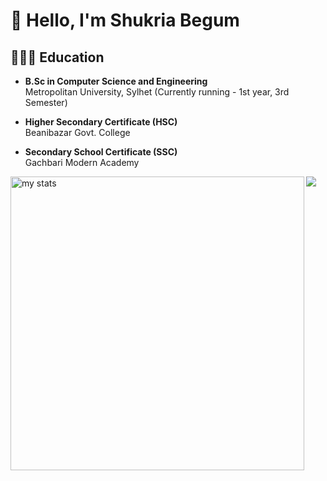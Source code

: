 # 👋 Hello, I'm Shukria Begum
## 👨🏻‍🎓 Education

- **B.Sc in Computer Science and Engineering**  
  Metropolitan University, Sylhet (Currently running - 1st year, 3rd Semester)  

- **Higher Secondary Certificate (HSC)**  
  Beanibazar Govt. College  

- **Secondary School Certificate (SSC)**  
  Gachbari Modern Academy


<img alt="my stats" align="left" width="470" src="https://github-readme-stats.vercel.app/api?username=shukriabegum&show_icons=true&theme=onedark&show=reviews,discussions_started,discussions_answered,prs_merged,prs_merged_percentagee"/>
<a href="https://github.com/anuraghazra/convoychat">
  <img  align="left" src="https://github-readme-stats.vercel.app/api/top-langs?username=shukriabegum&theme=onedark&layout=compact&langs_count=8&card_width=470"  />
</a>


 
